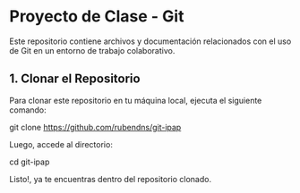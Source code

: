 # Proyecto de Clase - Git

Este repositorio contiene archivos y documentación relacionados con el uso de Git en un entorno de trabajo colaborativo.

## 1. Clonar el Repositorio

Para clonar este repositorio en tu máquina local, ejecuta el siguiente comando:

 git clone https://github.com/rubendns/git-ipap

Luego, accede al directorio:

 cd git-ipap

Listo!, ya te encuentras dentro del repositorio clonado.
